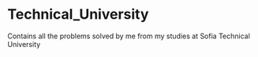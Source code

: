 # Technical_University
Contains all the problems solved by me from my studies at Sofia Technical University
